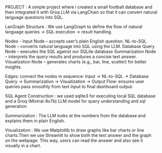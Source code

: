 PROJECT : 
A simple project where i created a small football database and then integrated it with Groq LLM via LangChain so that it can convert natural language questions into SQL.

LanGraph Structure :
We use LangGraph to define the flow of natural language queries -> SQL execution -> result handling.

Nodes - Input Node – accepts user’s plain English question.
NL-to-SQL Node – converts natural language into SQL using the LLM.
Database Query Node – executes the SQL against our SQLite database
Summarization Node – interprets the query results and produces a concise text answer.
Visualization Node – generates charts (e.g., bar, line, scatter) for better insights.

Edges: connect the nodes in sequence: Input -> NL-to-SQL -> Database Query -> Summarization -> Visualization -> Output
Flow: ensures user queries pass smoothly from text input to final dashboard output.

SQL Agent Construction :
we used sqlite3 for executing local SQL database and a Groq (Mixtral-8x7b) LLM model for query understanding and sql generation

Summarization :
The LLM looks at the numbers from the database and explains them in plain English.

Visualization :
We use Matplotlib to draw graphs like bar charts or line charts.Then we use Streamlit to show both the text answer and the graph on the webpage. This way, users can read the answer and also see it visually in a chart.

